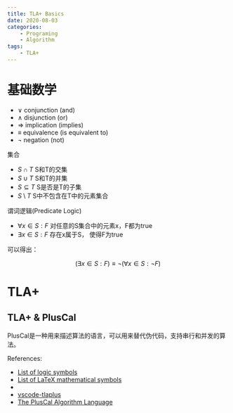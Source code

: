 ```yaml
---
title: TLA+ Basics
date: 2020-08-03
categories:  
    - Programing
    - Algorithm
tags:
	- TLA+
---
```


# 基础数学

* $\vee$ conjunction (and)
* $\wedge$ disjunction (or)
* $\Rightarrow$ implication (implies)
* $\equiv$ equivalence (is equivalent to)
* $\lnot$ negation (not)

集合

* $S \cap T$ S和T的交集
* $S \cup T$ S和T的并集
* $S \subseteq T$ S是否是T的子集
* $S \setminus T$ S中不包含在T中的元素集合

谓词逻辑(Predicate Logic)

* $\forall x \in S : F$ 对任意的S集合中的元素x，F都为true
* $\exists x \in S : F$ 存在x属于S， 使得F为true

可以得出：

$$
(\exists x \in S : F) \equiv \lnot(\forall x \in S: \lnot F)
$$

# TLA+

## TLA+ & PlusCal

PlusCal是一种用来描述算法的语言，可以用来替代伪代码，支持串行和并发的算法。


References:

* [List of logic symbols](http://jeiks.net/wp-content/uploads/2014/01/Table_of_logic_symbols.pdf)
* [List of LaTeX mathematical symbols](https://oeis.org/wiki/List_of_LaTeX_mathematical_symbols)
* [](https://learntla.com/introduction/)
* [vscode-tlaplus](https://github.com/alygin/vscode-tlaplus/wiki/Getting-Started)
* [The PlusCal Algorithm Language](https://lamport.azurewebsites.net/pubs/pluscal.pdf)
